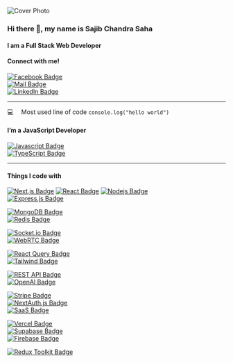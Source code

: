 ![Cover Photo](https://fiverr-res.cloudinary.com/images/t_main1,q_auto,f_auto,q_auto,f_auto/gigs/407939686/original/41ed3415d1cf8acfde9af562fdce1f837338892b/create-custom-next-js-websites-for-you.png)

### Hi there 👋, my name is Sajib Chandra Saha  
#### I am a Full Stack Web Developer  
#### Connect with me!  

[![Facebook Badge](https://img.shields.io/badge/Facebook-1877F2?style=for-the-badge&logo=facebook&logoColor=white)](https://www.facebook.com/sojib.saha.942145/)  
[![Mail Badge](https://img.shields.io/badge/Gmail-D14836?style=for-the-badge&logo=gmail&logoColor=white)](mailto:sahasojib0155@gmail.com)  
[![LinkedIn Badge](https://img.shields.io/badge/LinkedIn-0A66C2?style=for-the-badge&logo=linkedin&logoColor=white)](https://www.linkedin.com/in/sajib-chandra-saha-59457323a)

---

:computer: &emsp;Most used line of code `console.log("hello world")`  

#### I’m a JavaScript Developer  
[![Javascript Badge](https://img.shields.io/badge/-Javascript-F0DB4F?style=for-the-badge&labelColor=black&logo=javascript&logoColor=F0DB4F)](#)  
[![TypeScript Badge](https://img.shields.io/badge/-TypeScript-3178C6?style=for-the-badge&labelColor=black&logo=typescript&logoColor=3178C6)](#)

---

#### Things I code with  
[![Next.js Badge](https://img.shields.io/badge/-Next.js-000000?style=for-the-badge&labelColor=black&logo=next.js&logoColor=white)](#)
[![React Badge](https://img.shields.io/badge/-React-61DBFB?style=for-the-badge&labelColor=black&logo=react&logoColor=61DBFB)](#)
[![Nodejs Badge](https://img.shields.io/badge/-Nodejs-3C873A?style=for-the-badge&labelColor=black&logo=node.js&logoColor=3C873A)](#)  
[![Express.js Badge](https://img.shields.io/badge/Express.js-000000?style=for-the-badge&logo=express&logoColor=white)](#)

[![MongoDB Badge](https://img.shields.io/badge/MongoDB-4EA94B?style=for-the-badge&logo=mongodb&logoColor=white)](#)  
[![Redis Badge](https://img.shields.io/badge/Redis-DC382D?style=for-the-badge&logo=redis&logoColor=white)](#)

[![Socket.io Badge](https://img.shields.io/badge/Socket.io-010101?style=for-the-badge&logo=socket.io&logoColor=white)](#)  
[![WebRTC Badge](https://img.shields.io/badge/WebRTC-333333?style=for-the-badge&logo=webrtc&logoColor=white)](#)

[![React Query Badge](https://img.shields.io/badge/React%20Query-FF4154?style=for-the-badge&logo=react-query&logoColor=white)](#)  
[![Tailwind Badge](https://img.shields.io/badge/Tailwind%20CSS-092749?style=for-the-badge&logo=tailwindcss&logoColor=06B6D4&labelColor=000000)](#)

[![REST API Badge](https://img.shields.io/badge/REST%20API-02569B?style=for-the-badge&logo=api&logoColor=white)](#)  
[![OpenAI Badge](https://img.shields.io/badge/OpenAI-412991?style=for-the-badge&logo=openai&logoColor=white)](#)

[![Stripe Badge](https://img.shields.io/badge/Stripe-008CDD?style=for-the-badge&logo=stripe&logoColor=white)](#)  
[![NextAuth.js Badge](https://img.shields.io/badge/NextAuth.js-000000?style=for-the-badge&logo=nextauth&logoColor=white)](#)  
[![SaaS Badge](https://img.shields.io/badge/SaaS-5E5DF0?style=for-the-badge&logo=saas&logoColor=white)](#)

[![Vercel Badge](https://img.shields.io/badge/Vercel-000000?style=for-the-badge&logo=vercel&logoColor=white)](#)  
[![Supabase Badge](https://img.shields.io/badge/Supabase-3ECF8E?style=for-the-badge&logo=supabase&logoColor=white)](#)  
[![Firebase Badge](https://img.shields.io/badge/Firebase-FFCA28?style=for-the-badge&logo=firebase&logoColor=white)](#)

[![Redux Toolkit Badge](https://img.shields.io/badge/Redux%20Toolkit-764ABC?style=for-the-badge&logo=redux&logoColor=white)](#)
